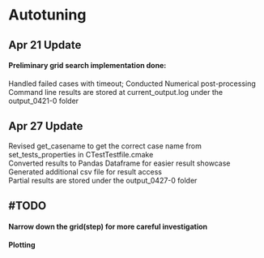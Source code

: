 # Autotuning

## Apr 21 Update
#### Preliminary grid search implementation done:
Handled failed cases with timeout; Conducted Numerical post-processing<br />
Command line results are stored at current_output.log under the output_0421-0 folder

## Apr 27 Update
Revised get_casename to get the correct case name from set_tests_properties in CTestTestfile.cmake<br />
Converted results to Pandas Dataframe for easier result showcase<br />
Generated additional csv file for result access<br />
Partial results are stored under the output_0427-0 folder<br />

## \#TODO
#### Narrow down the grid(step) for more careful investigation
#### Plotting

